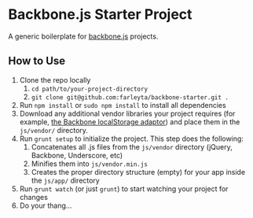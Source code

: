 # Backbone.js Starter Project

A generic boilerplate for [backbone.js](http://backbonejs.org/) projects.

## How to Use

1. Clone the repo locally
    1. `cd path/to/your-project-directory`
    2. `git clone git@github.com:farleyta/backbone-starter.git .`
2. Run `npm install` or `sudo npm install` to install all dependencies
3. Download any additional vendor libraries your project requires (for example, [the Backbone localStorage adaptor](https://github.com/jeromegn/Backbone.localStorage)) and place them in the `js/vendor/` directory.
4. Run `grunt setup` to initialize the project.  This step does the following:
    1. Concatenates all .js files from the `js/vendor` directory (jQuery, Backbone, Underscore, etc)
    2. Minifies them into `js/vendor.min.js`
    3. Creates the proper directory structure (empty) for your app inside the `js/app/` directory
5. Run `grunt watch` (or just `grunt`) to start watching your project for changes
6. Do your thang...